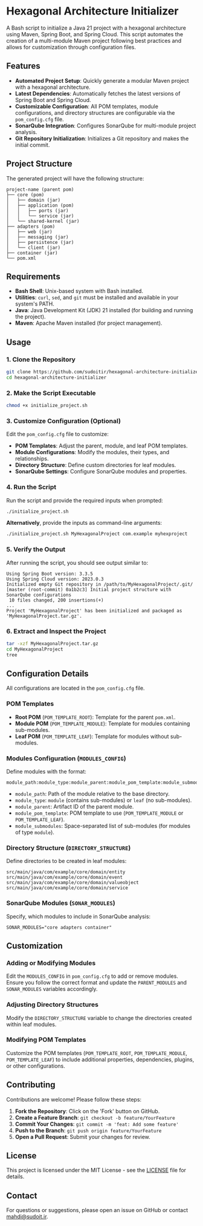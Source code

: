 # Hexagonal Architecture Initializer

A Bash script to initialize a Java 21 project with a hexagonal architecture using Maven, Spring Boot, and Spring Cloud. This script automates the creation of a multi-module Maven project following best practices and allows for customization through configuration files.

## Features

- **Automated Project Setup**: Quickly generate a modular Maven project with a hexagonal architecture.
- **Latest Dependencies**: Automatically fetches the latest versions of Spring Boot and Spring Cloud.
- **Customizable Configuration**: All POM templates, module configurations, and directory structures are configurable via the `pom_config.cfg` file.
- **SonarQube Integration**: Configures SonarQube for multi-module project analysis.
- **Git Repository Initialization**: Initializes a Git repository and makes the initial commit.

## Project Structure

The generated project will have the following structure:

```
project-name (parent pom)
├── core (pom)
│   ├── domain (jar)
│   ├── application (pom)
│   │   ├── ports (jar)
│   │   └── service (jar)
│   └── shared-kernel (jar)
├── adapters (pom)
│   ├── web (jar)
│   ├── messaging (jar)
│   ├── persistence (jar)
│   └── client (jar)
├── container (jar)
└── pom.xml
```

## Requirements

- **Bash Shell**: Unix-based system with Bash installed.
- **Utilities**: `curl`, `sed`, and `git` must be installed and available in your system's PATH.
- **Java**: Java Development Kit (JDK) 21 installed (for building and running the project).
- **Maven**: Apache Maven installed (for project management).

## Usage

### 1. Clone the Repository

```bash
git clone https://github.com/sudoitir/hexagonal-architecture-initializer.git
cd hexagonal-architecture-initializer
```

### 2. Make the Script Executable

```bash
chmod +x initialize_project.sh
```

### 3. Customize Configuration (Optional)

Edit the `pom_config.cfg` file to customize:

- **POM Templates**: Adjust the parent, module, and leaf POM templates.
- **Module Configurations**: Modify the modules, their types, and relationships.
- **Directory Structure**: Define custom directories for leaf modules.
- **SonarQube Settings**: Configure SonarQube modules and properties.

### 4. Run the Script

Run the script and provide the required inputs when prompted:

```bash
./initialize_project.sh
```

**Alternatively**, provide the inputs as command-line arguments:

```bash
./initialize_project.sh MyHexagonalProject com.example myhexproject
```

### 5. Verify the Output

After running the script, you should see output similar to:

```
Using Spring Boot version: 3.3.5
Using Spring Cloud version: 2023.0.3
Initialized empty Git repository in /path/to/MyHexagonalProject/.git/
[master (root-commit) 0a1b2c3] Initial project structure with SonarQube configurations
 10 files changed, 200 insertions(+)
...
Project 'MyHexagonalProject' has been initialized and packaged as 'MyHexagonalProject.tar.gz'.
```

### 6. Extract and Inspect the Project

```bash
tar -xzf MyHexagonalProject.tar.gz
cd MyHexagonalProject
tree
```

## Configuration Details

All configurations are located in the `pom_config.cfg` file.

### POM Templates

- **Root POM** (`POM_TEMPLATE_ROOT`): Template for the parent `pom.xml`.
- **Module POM** (`POM_TEMPLATE_MODULE`): Template for modules containing sub-modules.
- **Leaf POM** (`POM_TEMPLATE_LEAF`): Template for modules without sub-modules.

### Modules Configuration (`MODULES_CONFIG`)

Define modules with the format:

```
module_path:module_type:module_parent:module_pom_template:module_submodules
```

- `module_path`: Path of the module relative to the base directory.
- `module_type`: `module` (contains sub-modules) or `leaf` (no sub-modules).
- `module_parent`: Artifact ID of the parent module.
- `module_pom_template`: POM template to use (`POM_TEMPLATE_MODULE` or `POM_TEMPLATE_LEAF`).
- `module_submodules`: Space-separated list of sub-modules (for modules of type `module`).

### Directory Structure (`DIRECTORY_STRUCTURE`)

Define directories to be created in leaf modules:

```
src/main/java/com/example/core/domain/entity
src/main/java/com/example/core/domain/event
src/main/java/com/example/core/domain/valueobject
src/main/java/com/example/core/domain/service
```

### SonarQube Modules (`SONAR_MODULES`)

Specify, which modules to include in SonarQube analysis:

```
SONAR_MODULES="core adapters container"
```

## Customization

### Adding or Modifying Modules

Edit the `MODULES_CONFIG` in `pom_config.cfg` to add or remove modules. Ensure you follow the correct format and update the `PARENT_MODULES` and `SONAR_MODULES` variables accordingly.

### Adjusting Directory Structures

Modify the `DIRECTORY_STRUCTURE` variable to change the directories created within leaf modules.

### Modifying POM Templates

Customize the POM templates (`POM_TEMPLATE_ROOT`, `POM_TEMPLATE_MODULE`, `POM_TEMPLATE_LEAF`) to include additional properties, dependencies, plugins, or other configurations.

## Contributing

Contributions are welcome! Please follow these steps:

1. **Fork the Repository**: Click on the 'Fork' button on GitHub.
2. **Create a Feature Branch**: `git checkout -b feature/YourFeature`
3. **Commit Your Changes**: `git commit -m 'feat: Add some feature'`
4. **Push to the Branch**: `git push origin feature/YourFeature`
5. **Open a Pull Request**: Submit your changes for review.

## License

This project is licensed under the MIT License - see the [LICENSE](LICENSE) file for details.

## Contact

For questions or suggestions, please open an issue on GitHub or contact [mahdi@sudoit.ir](mailto:mahdi@sudoit.ir).

